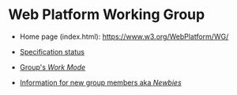 # Web Platform Working Group

* Home page (index.html): https://www.w3.org/WebPlatform/WG/

* [Specification status](https://www.w3.org/WebPlatform/WG/PubStatus)

* [Group's _Work Mode_](https://github.com/w3c/WebPlatformWG/blob/gh-pages/WorkMode.md)

* [Information for new group members aka _Newbies_](https://github.com/w3c/WebPlatformWG/blob/gh-pages/Newbie.md)
